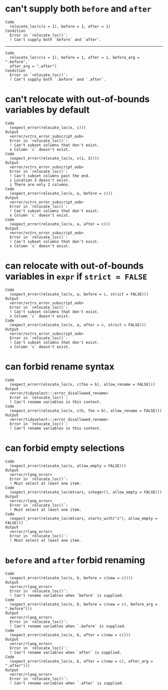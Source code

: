 # can't supply both `before` and `after`

    Code
      relocate_loc(c(x = 1), before = 1, after = 1)
    Condition
      Error in `relocate_loc()`:
      ! Can't supply both `before` and `after`.

---

    Code
      relocate_loc(c(x = 1), before = 1, after = 1, before_arg = ".before",
      after_arg = ".after")
    Condition
      Error in `relocate_loc()`:
      ! Can't supply both `.before` and `.after`.

# can't relocate with out-of-bounds variables by default

    Code
      (expect_error(relocate_loc(x, c)))
    Output
      <error/vctrs_error_subscript_oob>
      Error in `relocate_loc()`:
      ! Can't subset columns that don't exist.
      x Column `c` doesn't exist.
    Code
      (expect_error(relocate_loc(x, c(1, 3))))
    Output
      <error/vctrs_error_subscript_oob>
      Error in `relocate_loc()`:
      ! Can't subset columns past the end.
      i Location 3 doesn't exist.
      i There are only 2 columns.
    Code
      (expect_error(relocate_loc(x, a, before = c)))
    Output
      <error/vctrs_error_subscript_oob>
      Error in `relocate_loc()`:
      ! Can't subset columns that don't exist.
      x Column `c` doesn't exist.
    Code
      (expect_error(relocate_loc(x, a, after = c)))
    Output
      <error/vctrs_error_subscript_oob>
      Error in `relocate_loc()`:
      ! Can't subset columns that don't exist.
      x Column `c` doesn't exist.

# can relocate with out-of-bounds variables in `expr` if `strict = FALSE`

    Code
      (expect_error(relocate_loc(x, a, before = c, strict = FALSE)))
    Output
      <error/vctrs_error_subscript_oob>
      Error in `relocate_loc()`:
      ! Can't subset columns that don't exist.
      x Column `c` doesn't exist.
    Code
      (expect_error(relocate_loc(x, a, after = c, strict = FALSE)))
    Output
      <error/vctrs_error_subscript_oob>
      Error in `relocate_loc()`:
      ! Can't subset columns that don't exist.
      x Column `c` doesn't exist.

# can forbid rename syntax

    Code
      (expect_error(relocate_loc(x, c(foo = b), allow_rename = FALSE)))
    Output
      <error/tidyselect:::error_disallowed_rename>
      Error in `relocate_loc()`:
      ! Can't rename variables in this context.
    Code
      (expect_error(relocate_loc(x, c(b, foo = b), allow_rename = FALSE)))
    Output
      <error/tidyselect:::error_disallowed_rename>
      Error in `relocate_loc()`:
      ! Can't rename variables in this context.

# can forbid empty selections

    Code
      (expect_error(relocate_loc(x, allow_empty = FALSE)))
    Output
      <error/rlang_error>
      Error in `relocate_loc()`:
      ! Must select at least one item.
    Code
      (expect_error(relocate_loc(mtcars, integer(), allow_empty = FALSE)))
    Output
      <error/rlang_error>
      Error in `relocate_loc()`:
      ! Must select at least one item.
    Code
      (expect_error(relocate_loc(mtcars, starts_with("z"), allow_empty = FALSE)))
    Output
      <error/rlang_error>
      Error in `relocate_loc()`:
      ! Must select at least one item.

# `before` and `after` forbid renaming

    Code
      (expect_error(relocate_loc(x, b, before = c(new = c))))
    Output
      <error/rlang_error>
      Error in `relocate_loc()`:
      ! Can't rename variables when `before` is supplied.
    Code
      (expect_error(relocate_loc(x, b, before = c(new = c), before_arg = ".before")))
    Output
      <error/rlang_error>
      Error in `relocate_loc()`:
      ! Can't rename variables when `.before` is supplied.
    Code
      (expect_error(relocate_loc(x, b, after = c(new = c))))
    Output
      <error/rlang_error>
      Error in `relocate_loc()`:
      ! Can't rename variables when `after` is supplied.
    Code
      (expect_error(relocate_loc(x, b, after = c(new = c), after_arg = ".after")))
    Output
      <error/rlang_error>
      Error in `relocate_loc()`:
      ! Can't rename variables when `.after` is supplied.

